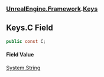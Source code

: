 ### [UnrealEngine.Framework](./UnrealEngine-Framework.md 'UnrealEngine.Framework').[Keys](./Keys.md 'UnrealEngine.Framework.Keys')
## Keys.C Field
  
```csharp
public const C;
```
#### Field Value
[System.String](https://docs.microsoft.com/en-us/dotnet/api/System.String 'System.String')  
